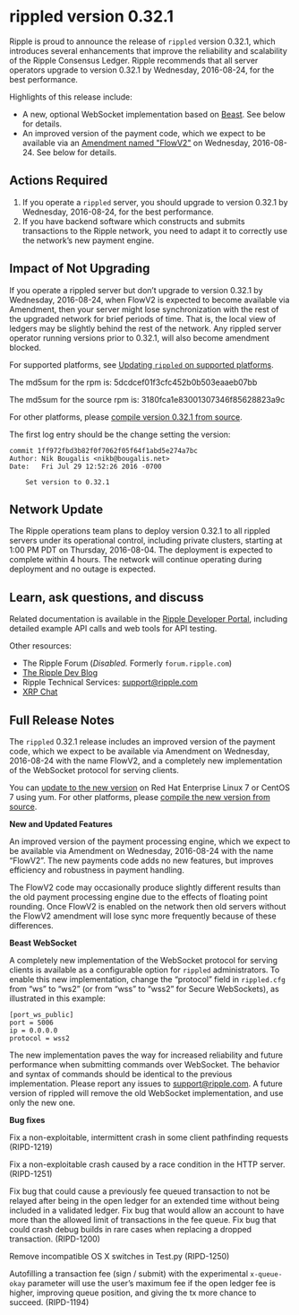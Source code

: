 # rippled version 0.32.1

Ripple is proud to announce the release of `rippled` version 0.32.1, which introduces several enhancements that improve the reliability and scalability of the Ripple Consensus Ledger. Ripple recommends that all server operators upgrade to version 0.32.1 by Wednesday, 2016-08-24, for the best performance.

Highlights of this release include:

* A new, optional WebSocket implementation based on [Beast](https://github.com/vinniefalco/Beast). See below for details.
* An improved version of the payment code, which we expect to be available via an [Amendment named "FlowV2"](https://ripple.com/build/amendments/#flowv2) on Wednesday, 2016-08-24. See below for details.

## Actions Required

1. If you operate a `rippled` server, you should upgrade to version 0.32.1 by Wednesday, 2016-08-24, for the best performance.
2. If you have backend software which constructs and submits transactions to the Ripple network, you need to adapt it to correctly use the network’s new payment engine.

## Impact of Not Upgrading
If you operate a rippled server but don’t upgrade to version 0.32.1 by Wednesday, 2016-08-24, when FlowV2 is expected to become available via Amendment, then your server might lose synchronization with the rest of the upgraded network for brief periods of time. That is, the local view of ledgers may be slightly behind the rest of the network. Any rippled server operator running versions prior to 0.32.1, will also become amendment blocked.

For supported platforms, see [Updating `rippled` on supported platforms](https://ripple.com/build/rippled-setup/#updating-rippled).

The md5sum for the rpm is: 5dcdcef01f3cfc452b0b503eaaeb07bb

The md5sum for the source rpm is: 3180fca1e83001307346f85628823a9c

For other platforms, please [compile version 0.32.1 from source](https://github.com/ripple/rippled/tree/master/Builds).

The first log entry should be the change setting the version:

    commit 1ff972fbd3b82f0f7062f05f64f1abd5e274a7bc
    Author: Nik Bougalis <nikb@bougalis.net>
    Date:   Fri Jul 29 12:52:26 2016 -0700

        Set version to 0.32.1


## Network Update
The Ripple operations team plans to deploy version 0.32.1 to all rippled servers under its operational control, including private clusters, starting at 1:00 PM PDT on Thursday, 2016-08-04. The deployment is expected to complete within 4 hours. The network will continue operating during deployment and no outage is expected.

## Learn, ask questions, and discuss
Related documentation is available in the [Ripple Developer Portal](https://ripple.com/build/), including detailed example API calls and web tools for API testing.

Other resources:

* The Ripple Forum (_Disabled._ Formerly `forum.ripple.com`)
* [The Ripple Dev Blog](https://developers.ripple.com/blog/)
* Ripple Technical Services: support@ripple.com
* [XRP Chat](http://www.xrpchat.com/)


## Full Release Notes
The `rippled` 0.32.1 release includes an improved version of the payment code, which we expect to be available via Amendment on Wednesday, 2016-08-24 with the name FlowV2, and a completely new implementation of the WebSocket protocol for serving clients.

You can [update to the new version](https://ripple.com/build/rippled-setup/#updating-rippled) on Red Hat Enterprise Linux 7 or CentOS 7 using yum. For other platforms, please [compile the new version from source](https://github.com/ripple/rippled/tree/master/Builds).

**New and Updated Features**

An improved version of the payment processing engine, which we expect to be available via Amendment on Wednesday, 2016-08-24 with the name “FlowV2”. The new payments code adds no new features, but improves efficiency and robustness in payment handling.

The FlowV2 code may occasionally produce slightly different results than the old payment processing engine due to the effects of floating point rounding. Once FlowV2 is enabled on the network then old servers without the FlowV2 amendment will lose sync more frequently because of these differences.

**Beast WebSocket**

A completely new implementation of the WebSocket protocol for serving clients is available as a configurable option for `rippled` administrators. To enable this new implementation, change the “protocol” field in `rippled.cfg` from “ws” to “ws2” (or from “wss” to “wss2” for Secure WebSockets), as illustrated in this example:

    [port_ws_public]
    port = 5006
    ip = 0.0.0.0
    protocol = wss2

The new implementation paves the way for increased reliability and future performance when submitting commands over WebSocket. The behavior and syntax of commands should be identical to the previous implementation. Please report any issues to support@ripple.com. A future version of rippled will remove the old WebSocket implementation, and use only the new one.

**Bug fixes**

Fix a non-exploitable, intermittent crash in some client pathfinding requests (RIPD-1219)

Fix a non-exploitable crash caused by a race condition in the HTTP server. (RIPD-1251)

Fix bug that could cause a previously fee queued transaction to not be relayed after being in the open ledger for an extended time without being included in a validated ledger. Fix bug that would allow an account to have more than the allowed limit of transactions in the fee queue. Fix bug that could crash debug builds in rare cases when replacing a dropped transaction. (RIPD-1200)

Remove incompatible OS X switches in Test.py (RIPD-1250)

Autofilling a transaction fee (sign / submit) with the experimental `x-queue-okay` parameter will use the user’s maximum fee if the open ledger fee is higher, improving queue position, and giving the tx more chance to succeed. (RIPD-1194)

